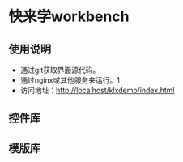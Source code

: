 # 快来学workbench

## 使用说明

- 通过git获取界面源代码。
- 通过nginx或其他服务来运行。1
- 访问地址：[http://localhost/klxdemo/index.html](http://localhost/klxdemo/index.html)

## 控件库

## 模版库
